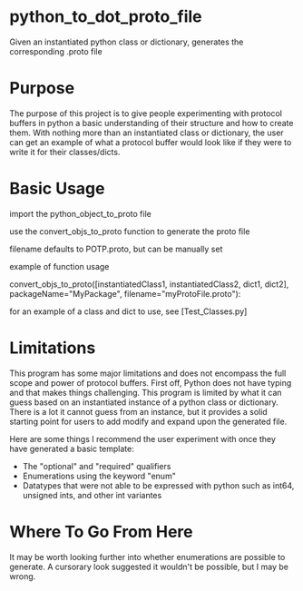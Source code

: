 # python_to_dot_proto_file
Given an instantiated python class or dictionary, generates the corresponding .proto file

# Purpose
The purpose of this project is to give people experimenting with protocol buffers in python a basic understanding of their structure and how to create them.  With nothing more than an instantiated class or dictionary, the user can get an example of what a protocol buffer would look like if they were to write it for their classes/dicts.

# Basic Usage
import the python_object_to_proto file

use the convert_objs_to_proto function to generate the proto file

filename defaults to POTP.proto, but can be manually set

example of function usage

convert_objs_to_proto([instantiatedClass1, instantiatedClass2, dict1, dict2], packageName="MyPackage", filename="myProtoFile.proto"):

for an example of a class and dict to use, see [Test_Classes.py]

# Limitations
This program has some major limitations and does not encompass the full scope and power of protocol buffers. First off, Python does not have typing and that makes things challenging. This program is limited by what it can guess based on an instantiated instance of a python class or dictionary. There is a lot it cannot guess from an instance, but it provides a solid starting point for users to add modify and expand upon the generated file.

Here are some things I recommend the user experiment with once they have generated a basic template:
* The "optional" and "required" qualifiers
* Enumerations using the keyword "enum"
* Datatypes that were not able to be expressed with python such as int64, unsigned ints, and other int variantes

# Where To Go From Here
It may be worth looking further into whether enumerations are possible to generate. A cursorary look suggested it wouldn't be possible, but I may be wrong.